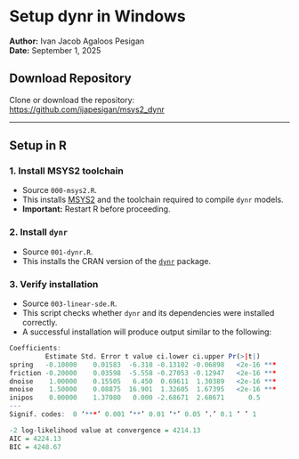 # Setup dynr in Windows

**Author:** Ivan Jacob Agaloos Pesigan  
**Date:** September 1, 2025

## Download Repository

Clone or download the repository:  
<https://github.com/ijapesigan/msys2_dynr>

---

## Setup in R

### 1. Install MSYS2 toolchain
- Source `000-msys2.R`.  
- This installs [MSYS2](https://www.msys2.org/) and the toolchain required to compile `dynr` models.  
- **Important:** Restart R before proceeding.

### 2. Install `dynr`
- Source `001-dynr.R`.  
- This installs the CRAN version of the [`dynr`](https://CRAN.R-project.org/package=dynr) package.

### 3. Verify installation
- Source `003-linear-sde.R`.  
- This script checks whether `dynr` and its dependencies were installed correctly.  
- A successful installation will produce output similar to the following:

```r
Coefficients:
         Estimate Std. Error t value ci.lower ci.upper Pr(>|t|)    
spring   -0.10000    0.01583  -6.318 -0.13102 -0.06898   <2e-16 ***
friction -0.20000    0.03598  -5.558 -0.27053 -0.12947   <2e-16 ***
dnoise    1.00000    0.15505   6.450  0.69611  1.30389   <2e-16 ***
mnoise    1.50000    0.08875  16.901  1.32605  1.67395   <2e-16 ***
inipos    0.00000    1.37080   0.000 -2.68671  2.68671      0.5    
---
Signif. codes:  0 ‘***’ 0.001 ‘**’ 0.01 ‘*’ 0.05 ‘.’ 0.1 ‘ ’ 1

-2 log-likelihood value at convergence = 4214.13
AIC = 4224.13
BIC = 4248.67
